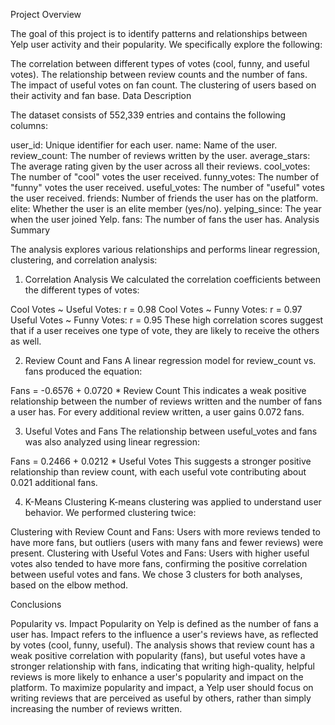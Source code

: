 Project Overview

The goal of this project is to identify patterns and relationships between Yelp user activity and their popularity. We specifically explore the following:

The correlation between different types of votes (cool, funny, and useful votes).
The relationship between review counts and the number of fans.
The impact of useful votes on fan count.
The clustering of users based on their activity and fan base.
Data Description

The dataset consists of 552,339 entries and contains the following columns:

user_id: Unique identifier for each user.
name: Name of the user.
review_count: The number of reviews written by the user.
average_stars: The average rating given by the user across all their reviews.
cool_votes: The number of "cool" votes the user received.
funny_votes: The number of "funny" votes the user received.
useful_votes: The number of "useful" votes the user received.
friends: Number of friends the user has on the platform.
elite: Whether the user is an elite member (yes/no).
yelping_since: The year when the user joined Yelp.
fans: The number of fans the user has.
Analysis Summary

The analysis explores various relationships and performs linear regression, clustering, and correlation analysis:

1. Correlation Analysis
We calculated the correlation coefficients between the different types of votes:

Cool Votes ~ Useful Votes: r = 0.98
Cool Votes ~ Funny Votes: r = 0.97
Useful Votes ~ Funny Votes: r = 0.95
These high correlation scores suggest that if a user receives one type of vote, they are likely to receive the others as well.

2. Review Count and Fans
A linear regression model for review_count vs. fans produced the equation:

Fans = -0.6576 + 0.0720 * Review Count
This indicates a weak positive relationship between the number of reviews written and the number of fans a user has. For every additional review written, a user gains 0.072 fans.

3. Useful Votes and Fans
The relationship between useful_votes and fans was also analyzed using linear regression:

Fans = 0.2466 + 0.0212 * Useful Votes
This suggests a stronger positive relationship than review count, with each useful vote contributing about 0.021 additional fans.

4. K-Means Clustering
K-means clustering was applied to understand user behavior. We performed clustering twice:

Clustering with Review Count and Fans: Users with more reviews tended to have more fans, but outliers (users with many fans and fewer reviews) were present.
Clustering with Useful Votes and Fans: Users with higher useful votes also tended to have more fans, confirming the positive correlation between useful votes and fans.
We chose 3 clusters for both analyses, based on the elbow method.

Conclusions

Popularity vs. Impact
Popularity on Yelp is defined as the number of fans a user has.
Impact refers to the influence a user's reviews have, as reflected by votes (cool, funny, useful).
The analysis shows that review count has a weak positive correlation with popularity (fans), but useful votes have a stronger relationship with fans, indicating that writing high-quality, helpful reviews is more likely to enhance a user's popularity and impact on the platform.
To maximize popularity and impact, a Yelp user should focus on writing reviews that are perceived as useful by others, rather than simply increasing the number of reviews written.
